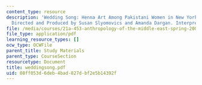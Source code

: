 ```yaml
---
content_type: resource
description: 'Wedding Song: Henna Art Among Pakistani Women in New York City. A Videotape
  Directed and Produced by Susan Slyomovics and Amanda Dargan. Interpretative booklet.'
file: /media/courses/21a-453-anthropology-of-the-middle-east-spring-2004/08ff053d6deb4bad827dbf2e5b14392f_weddingsong.pdf
file_type: application/pdf
learning_resource_types: []
ocw_type: OCWFile
parent_title: Study Materials
parent_type: CourseSection
resourcetype: Document
title: weddingsong.pdf
uid: 08ff053d-6deb-4bad-827d-bf2e5b14392f
---
```

